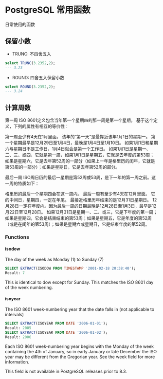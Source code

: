 # PostgreSQL 常用函数
日常使用的函数

## 保留小数
- TRUNC: 不四舍五入
```sql
select TRUNC(3.2352,2); 
--- 3.23
```
- ROUND: 四舍五入保留小数
```sql
select ROUND(3.2352,2); 
--- 3.24
```

## 计算周数
第一周
ISO 8601定义包含当年第一个星期四的那一周是第一个星期。 基于这个定义，下列的属性有相互的等价性：

第一周至少有4天在1月里面。
该年的“第一天”是最靠近该年1月1日的星期一。
第一个星期最早是12月29日至1月4日，最晚是1月4日至1月10日。
如果1月1日和星期六与星期日不是工作日，1月4日就会是第一个工作日。
如果1月1日是星期一、二、三、或四，它就是第一周，如果1月1日是星期五，它就是去年度的第53周；如果是星期六，它是去年第52周的一部分（如果上一年是格里历的闰年，它就是第53周的一部分）；如果是星期日，它是去年第52周的部分。

最后一周
ISO周日历的最后一星期是第52周或53周，是下一年的第一周之前。这一周的特质如下：

格里历的最后一个星期四会在这一周内。
最后一周有至少有4天在12月里面。
它的中间日，星期四，一定在年尾。
最接近格里历年结束的是12月31日星期日。
12月28日一定在年度内。因为最后一周的日期最晚是12月28日至1月3日，最早是12月22日至12月28日。
如果12月31日是星期一、二、或三，它是下年度的第一周；如果是星期四，它会是结束结束的第53周；如果是星期五，它是年度的第52周（或是在闰年的第53周）；如果是星期六或星期日，它是结束年度的第52周。

### Functions 

#### isodow
The day of the week as Monday (1) to Sunday (7)

```sql
SELECT EXTRACT(ISODOW FROM TIMESTAMP '2001-02-18 20:38:40');
Result: 7
```
This is identical to dow except for Sunday. This matches the ISO 8601 day of the week numbering.

#### isoyear
The ISO 8601 week-numbering year that the date falls in (not applicable to intervals)

```sql
SELECT EXTRACT(ISOYEAR FROM DATE '2006-01-01');
Result: 2005
SELECT EXTRACT(ISOYEAR FROM DATE '2006-01-02');
Result: 2006
```
Each ISO 8601 week-numbering year begins with the Monday of the week containing the 4th of January, so in early January or late December the ISO year may be different from the Gregorian year. See the week field for more information.

This field is not available in PostgreSQL releases prior to 8.3.